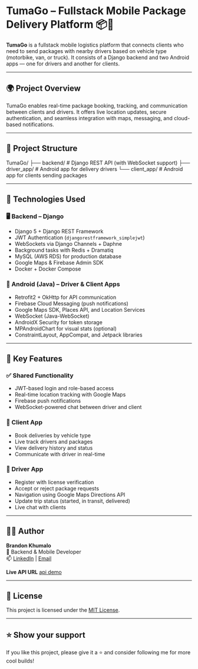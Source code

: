 # TumaGo – Fullstack Mobile Package Delivery Platform 📦🚚

**TumaGo** is a fullstack mobile logistics platform that connects clients who need to send packages with nearby drivers based on vehicle type (motorbike, van, or truck). It consists of a Django backend and two Android apps — one for drivers and another for clients.

---

## 🌍 Project Overview

TumaGo enables real-time package booking, tracking, and communication between clients and drivers. It offers live location updates, secure authentication, and seamless integration with maps, messaging, and cloud-based notifications.

---

## 🧩 Project Structure

TumaGo/
├── backend/ # Django REST API (with WebSocket support)
├── driver_app/ # Android app for delivery drivers
└── client_app/ # Android app for clients sending packages

---

## 🔧 Technologies Used

### 🖥️ Backend – Django
- Django 5 + Django REST Framework
- JWT Authentication (`djangorestframework_simplejwt`)
- WebSockets via Django Channels + Daphne
- Background tasks with Redis + Dramatiq
- MySQL (AWS RDS) for production database
- Google Maps & Firebase Admin SDK
- Docker + Docker Compose

### 📱 Android (Java) – Driver & Client Apps
- Retrofit2 + OkHttp for API communication
- Firebase Cloud Messaging (push notifications)
- Google Maps SDK, Places API, and Location Services
- WebSocket (Java-WebSocket)
- AndroidX Security for token storage
- MPAndroidChart for visual stats (optional)
- ConstraintLayout, AppCompat, and Jetpack libraries

---

## 🚀 Key Features

### ✅ Shared Functionality
- JWT-based login and role-based access
- Real-time location tracking with Google Maps
- Firebase push notifications
- WebSocket-powered chat between driver and client

### 👤 Client App
- Book deliveries by vehicle type
- Live track drivers and packages
- View delivery history and status
- Communicate with driver in real-time

### 🚚 Driver App
- Register with license verification
- Accept or reject package requests
- Navigation using Google Maps Directions API
- Update trip status (started, in transit, delivered)
- Live chat with clients

---

## 🙋‍♂️ Author

**Brandon Khumalo**  
🚀 Backend & Mobile Developer  
📫 [LinkedIn](https://www.linkedin.com/in/brandon-khumalo04) | [Email](mailto:brandonkhumz40@gmail.com)

**Live API URL**
[api demo](https://tumago.onrender.com/swagger/)

---

## 📄 License

This project is licensed under the [MIT License](LICENSE).

---

## ⭐️ Show your support

If you like this project, please give it a ⭐ and consider following me for more cool builds!